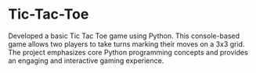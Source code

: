 # Tic-Tac-Toe
Developed a basic Tic Tac Toe game using Python. This console-based game allows two players to take turns marking their moves on a 3x3 grid. The project emphasizes core Python programming concepts and provides an engaging and interactive gaming experience.
